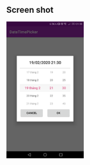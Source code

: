 ## Screen shot
<img src="https://github.com/KhoaMoya/DateTimePicker/blob/master/Screenshot_20200217-213046.png" width="40%">
